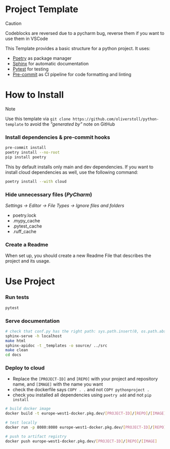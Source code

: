 # Project Template
> [!Caution]
> Codeblocks are reversed due to a pycharm bug, reverse them if you want to use them in VSCode

This Template provides a basic structure for a python project.
It uses:
- [Poetry](https://python-poetry.org/) as package manager
- [Sphinx](https://www.sphinx-doc.org/en/master/) for automatic documentation
- [Pytest](https://docs.pytest.org/en/stable/) for testing
- [Pre-commit](https://pre-commit.com/) as CI pipeline for code formatting and linting


# How to Install
> [!NOTE]
> Use this template via `git clone https://github.com/oliverstoll/python-template` to avoid the *"generated by"* note on GitHub 

### Install dependencies & pre-commit hooks 
```bash
pre-commit install
poetry install --no-root
pip install poetry
```

This by default installs only main and dev dependencies. If you want to install cloud dependencies as well, use the following command:

```bash
poetry install --with cloud
```

### Hide unnecessary files (*PyCharm*)
*Settings -> Editor -> File Types -> Ignore files and folders*
- poetry.lock
- .mypy_cache
- .pytest_cache
- .ruff_cache

### Create a Readme
When set up, you should create a new Readme File that describes the project and its usage.


# Use Project


### Run tests
```bash
pytest
```

### Serve documentation
```bash
# check that conf.py has the right path: sys.path.insert(0, os.path.abspath(".."))
sphinx-serve -h localhost
make html
sphinx-apidoc -t _templates -o source/ ../src
make clean
cd docs
```
### Deploy to cloud
- Replace the `[PROJECT-ID]` and `[REPO]` with your project and repository name, and `[IMAGE]` with the name you want
- check the dockerfile says `COPY . .` and not `COPY pythonproject .`
- check you installed all dependencies using `poetry add` and not `pip install`
```bash
# build docker image
docker build -t europe-west1-docker.pkg.dev/[PROJECT-ID]/[REPO]/[IMAGE] .
```

```bash
# test locally
docker run -p 8080:8080 europe-west1-docker.pkg.dev/[PROJECT-ID]/[REPO]/[IMAGE]
```

```bash
# push to artifact registry
docker push europe-west1-docker.pkg.dev/[PROJECT-ID]/[REPO]/[IMAGE]
```